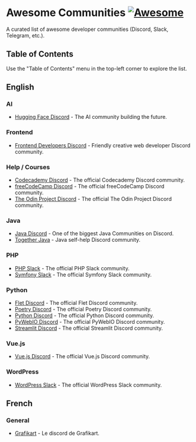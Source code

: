 # Awesome Communities [![Awesome](https://awesome.re/badge.svg)](https://awesome.re)

A curated list of awesome developer communities (Discord, Slack, Telegram, etc.).

## Table of Contents
Use the "Table of Contents" menu in the top-left corner to explore the list.

## English
### AI
- [Hugging Face Discord](https://huggingface.co/join/discord) - The AI community building the future.

### Frontend
- [Frontend Developers Discord](https://discord.com/invite/kx7pk6J) - Friendly creative web developer Discord community.

### Help / Courses
- [Codecademy Discord](https://discord.gg/codecademy) - The official Codecademy Discord community.
- [freeCodeCamp Discord](https://discord.gg/freecodecamp-org-official-fi-fo-692816967895220344) - The official freeCodeCamp Discord community.
- [The Odin Project Discord](https://discord.gg/theodinproject) - The official The Odin Project Discord community.

### Java
- [Java Discord](https://www.javadiscord.net/) - One of the biggest Java Communities on Discord.
- [Together Java](https://togetherjava.org/) - Java self-help Discord community.

### PHP
- [PHP Slack](https://phpchat.co/) - The official PHP Slack community.
- [Symfony Slack](https://symfony.com/slack-invite) - The official Symfony Slack community.

### Python
- [Flet Discord](https://discord.gg/mMJHgYEqRK) - The official Flet Discord community.
- [Poetry Discord](https://discord.gg/cy45ZZqbjY) - The official Poetry Discord community.
- [Python Discord](https://discord.gg/python) - The official Python Discord community.
- [PyWebIO Discord](https://discord.gg/EK4q9xqKh5) - The official PyWebIO Discord community.
- [Streamlit Discord](https://discord.gg/k75KG68asr) - The official Streamlit Discord community.

### Vue.js
- [Vue.js Discord](https://discord.gg/vue) - The official Vue.js Discord community.

### WordPress
- [WordPress Slack](https://make.wordpress.org/chat/) - The official WordPress Slack community.

## French
### General
- [Grafikart](http://www.grafikart.fr/tchat) - Le discord de Grafikart.
